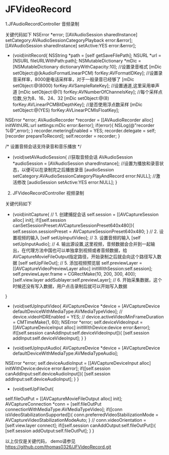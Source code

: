 # JFVideoRecord

1.JFAudioRecordController  音频录制

关键代码如下
NSError *error;
[[AVAudioSession sharedInstance] setCategory:AVAudioSessionCategoryPlayback error:&error];
[[AVAudioSession sharedInstance] setActive:YES error:&error];

- (void)initRecord{
NSString *path = [self getSaveFilePath];
NSURL *url = [NSURL fileURLWithPath:path];
NSMutableDictionary *mDic = [NSMutableDictionary dictionaryWithCapacity:10];
//设置录音格式
[mDic setObject:@(kAudioFormatLinearPCM) forKey:AVFormatIDKey];
//设置录音采样率，8000是电话采样率，对于一般录音已经够了
[mDic setObject:@(8000) forKey:AVSampleRateKey];
//设置通道,这里采用单声道
[mDic setObject:@(1) forKey:AVNumberOfChannelsKey];
//每个采样点位数,分为8、16、24、32
[mDic setObject:@(8) forKey:AVLinearPCMBitDepthKey];
//是否使用浮点数采样
[mDic setObject:@(YES) forKey:AVLinearPCMIsFloatKey];

NSError *error;
AVAudioRecorder *recorder = [[AVAudioRecorder alloc] initWithURL:url settings:mDic error:&error];
if(error){
NSLog(@"recorder %@",error);
}
recorder.meteringEnabled = YES;
recorder.delegate = self;
[recorder prepareToRecord];
self.recorder = recorder;
}

/* 设置音频会话支持录音和音乐播放 */
- (void)setAVAudioSession{
//获取音频会话
AVAudioSession *audioSession = [AVAudioSession sharedInstance];
//设置为播放和录音状态，以便可以在录制完之后播放录音
[audioSession setCategory:AVAudioSessionCategoryPlayAndRecord error:NULL];
//激活修改
[audioSession setActive:YES error:NULL];
}


2.   JFVideoRecordController   视频录制

关键代码如下

- (void)initCapture{
//    1. 创建捕捉会话
self.session = [[AVCaptureSession alloc] init];
if([self.session canSetSessionPreset:AVCaptureSessionPreset640x480]){
self.session.sessionPreset = AVCaptureSessionPreset640x480;
}
//    2. 设置视频的输入
[self setUpInputVideo];
//    3. 设置音频的输入
[self setUpInputAudio];
//    4. 输出源设置,这里视频，音频数据会合并到一起输出，在代理方法中国也可以单独拿到视频或者音频数据，给AVCaptureMovieFileOutput指定路径，开始录制之后就会向这个路径写入数据
[self setUpFileOut];
//    5. 添加视频预览层
self.previewLayer = [[AVCaptureVideoPreviewLayer alloc] initWithSession:self.session];
self.previewLayer.frame = CGRectMake(10, 200, 300, 400);
[self.view.layer addSublayer:self.previewLayer];
//    6. 开始采集数据，这个时候还没有写入数据，用户点击录制后就可以开始写入数据

}

- (void)setUpInputVideo{
AVCaptureDevice *device = [AVCaptureDevice defaultDeviceWithMediaType:AVMediaTypeVideo];
//    device.videoHDREnabled = YES;
//    device.activeVideoMinFrameDuration = CMTimeMake(1, 60);
NSError *error;
self.deviceVideoInput = [[AVCaptureDeviceInput alloc] initWithDevice:device error:&error];
if([self.session canAddInput:self.deviceVideoInput]){
[self.session addInput:self.deviceVideoInput];
}
}

- (void)setUpInputAudio{
AVCaptureDevice *device = [AVCaptureDevice defaultDeviceWithMediaType:AVMediaTypeAudio];

NSError *error;
self.deviceAudioInput = [[AVCaptureDeviceInput alloc] initWithDevice:device error:&error];
if([self.session canAddInput:self.deviceAudioInput]){
[self.session addInput:self.deviceAudioInput];
}
}

- (void)setUpFileOut{

self.fileOutPut = [[AVCaptureMovieFileOutput alloc] init];
AVCaptureConnection *conn = [self.fileOutPut connectionWithMediaType:AVMediaTypeVideo];
if([conn isVideoStabilizationSupported]){
conn.preferredVideoStabilizationMode = AVCaptureVideoStabilizationModeAuto;
}
//    conn.videoOrientation = [self.view.layer connect];
if([self.session canAddOutput:self.fileOutPut]){
[self.session addOutput:self.fileOutPut];
}
}

以上仅仅是关键代码， demo请参见  https://github.com/thomas0326/JFVideoRecord.git




